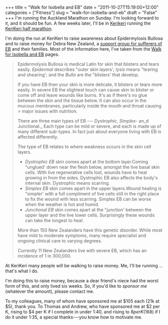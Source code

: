 +++
title = "Walk for Isobella and EB"
date = "2011-10-27T15:19:00+12:00"
categories = ["Fitness"]
slug = "walk-for-isobella-and-eb"
draft = "False"
+++
I'm running the Auckland Marathon on Sunday. I'm looking forward to it, and it
should be fun. A few weeks later, I'll be in
[Kerikeri](https://maps.google.com/maps?q=kerikeri&hl=en&sll=37.0625,--95.677068&sspn=62.057085,62.490234&vpsrc=0&hnear=Kerikeri,+Northland,+New+Zealand&t=m&z=11)
running the [KeriKeri half
marathon](http://www.runwalkseries.co.nz/default.asp?PageID=22925).

I'm doing the run at KeriKeri to raise awareness about Epidermylosis Bullosa
and to raise money for Debra New Zealand, a [support group for sufferers of
EB](http://www.facebook.com/pages/Walk-for-Isobella-EB/201005623259849?sk=info)
and their families. Most of the information here, I've taken from the [Walk for
Isobella and
EB](http://www.facebook.com/pages/Walk-for-Isobella-EB/201005623259849) pages.

> Epidermolysis Bullosa is medical Latin for skin that blisters and
> tears easily. _Epidermal_ describes "outer skin layers'; _lysis_ means
> "tearing and shearing'; and the _Bulla_ are the "blisters' that
> develop.
>
> If you have EB then your skin is more delicate, it blisters or tears
> more easily. In severe EB the slightest touch can cause skin to
> blister or come off and leave wounds like burns. It's as if there's no
> glue between the skin and the tissue below. It can also occur in the
> mucous membranes, particularly inside the mouth and throat causing
\> major issues with nutrition.
>
> There are three main types of EB --- _Dystrophic, Simplex-_ an\_d
> Junctional.\_ Each type can be mild or severe, and each is made up of
> many different sub-types. In fact just about everyone living with EB
> is affected differently.
>
> The type of EB relates to where weakness occurs in the skin cell
> layers.
>
> - _Dystrophic EB_ skin comes apart at the bottom layer.Coming
> "unglued' down near the flesh below, amongst the live basal skin
> cells. With live regenerative cells lost, wounds have to heal
> growing in from the sides. Dystrophic EB also affects the body's
> internal skin. Dystrophic means scarring.
> - _Simplex EB_ skin comes apart in the upper layers.Wound healing is
> "simpler' with a full compliment of live cells still in the right
> place to fix the wound with less scarring. Simplex EB can be worse
> when the weather is hot and humid.
> - _Junctional EB_ skin comes apart at the "junction' between the
> upper layer and the live lower cells. Surprisingly these wounds
> can take the longest to heal.
>
> More than 150 New Zealanders have this genetic disorder. While most
> have mild to moderate symptoms, many require specialist and ongoing
> clinical care to varying degrees.
>
> Currently 11 New Zealanders live with severe EB, which has an
> incidence of 1 in 300,000.

At KeriKeri many people will be walking to raise money. Me, I'll be
running ... that's what I do.

I'm doing this to raise money, because a dear friend's niece had the
worst form of this, and only lived six weeks. So, if you'd like to
_sponsor me_ (whatever the amount), please contact me.

To my colleagues, many of whom have sponsored me at $105 each (21k at
$5), thank you. To Thomas and Andrew, who have sponsored me at $2
per K, rising to $4 per K if I complete in under 1:40, and rising to $8
per K ($168) if I do it under 1:35, a special thanks---you know how to
motivate me.

